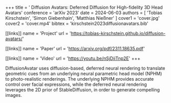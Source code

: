 +++
title = ' Diffusion Avatars: Deferred Diffusion for High-fidelity 3D Head Avatars'
conference = 'arXiv 2023'
date = 2024-06-03
authors = [ 'Tobias Kirschstein', 'Simon Giebenhain', 'Matthias Nießner' ]
cover1 = 'cover.jpg'
cover2 = 'cover.mp4'
bibtex = 'kirschstein2023diffusionavatars.bib'

[[links]]
name = 'Project'
url = 'https://tobias-kirschstein.github.io/diffusion-avatars/'

[[links]]
name = 'Paper'
url = 'https://arxiv.org/pdf/2311.18635.pdf'

[[links]]
name = 'Video'
url = 'https://youtu.be/nSjDiiTnp2E'
+++

DiffusionAvatar uses diffusion-based, deferred neural rendering to translate geometric cues from an underlying neural parametric head model (NPHM) to photo-realistic renderings.
The underlying NPHM provides accurate control over facial expressions, while the deferred neural rendering leverages the 2D prior of StableDiffusion, in order to generate compelling images.